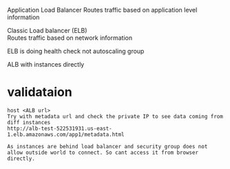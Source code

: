 Application Load Balancer 
    Routes traffic based on application level information

Classic Load balancer (ELB)    
    Routes traffic based on network information

ELB is doing health check not autoscaling group

ALB with instances directly

# validataion 
    host <ALB url>
    Try with metadata url and check the private IP to see data coming from diff instances
    http://alb-test-522531931.us-east-1.elb.amazonaws.com/app1/metadata.html

    As instances are behind load balancer and security group does not allow outside world to connect. So cant access it from browser directly. 